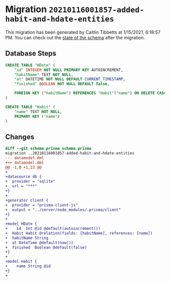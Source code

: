 # Migration `20210116001857-added-habit-and-hdate-entities`

This migration has been generated by Caitlin Tibbetts at 1/15/2021, 6:18:57 PM.
You can check out the [state of the schema](./schema.prisma) after the migration.

## Database Steps

```sql
CREATE TABLE "HDate" (
    "id" INTEGER NOT NULL PRIMARY KEY AUTOINCREMENT,
    "habitName" TEXT NOT NULL,
    "at" DATETIME NOT NULL DEFAULT CURRENT_TIMESTAMP,
    "finished" BOOLEAN NOT NULL DEFAULT false,

    FOREIGN KEY ("habitName") REFERENCES "Habit"("name") ON DELETE CASCADE ON UPDATE CASCADE
)

CREATE TABLE "Habit" (
    "name" TEXT NOT NULL,
    PRIMARY KEY ("name")
)
```

## Changes

```diff
diff --git schema.prisma schema.prisma
migration ..20210116001857-added-habit-and-hdate-entities
--- datamodel.dml
+++ datamodel.dml
@@ -1,0 +1,23 @@
+
+datasource db {
+  provider = "sqlite"
+  url = "***"
+}
+
+generator client {
+  provider = "prisma-client-js"
+  output = "../server/node_modules/.prisma/client"
+}
+
+model HDate {
+    id  Int @id @default(autoincrement())
+  Habit Habit @relation(fields: [habitName], references: [name])
+  habitName String
+  at DateTime @default(now())
+  finished  Boolean @default(false)
+}
+
+model Habit {
+    name String @id
+}
+
```


